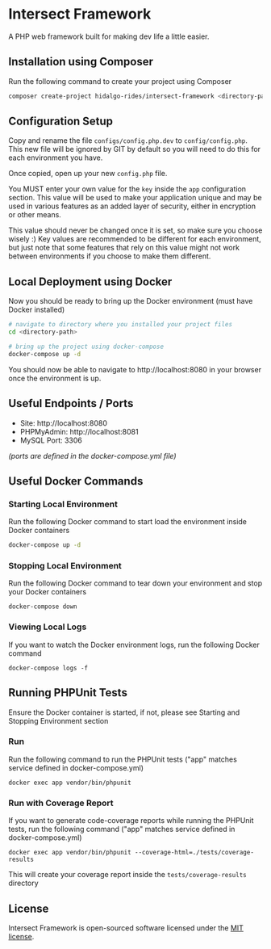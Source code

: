 # Intersect Framework
A PHP web framework built for making dev life a little easier.

## Installation using Composer
Run the following command to create your project using Composer
```bash
composer create-project hidalgo-rides/intersect-framework <directory-path>
```

## Configuration Setup
Copy and rename the file `configs/config.php.dev` to `config/config.php`. This new file will be ignored by GIT by default so you will need to do this for each environment you have.  

Once copied, open up your new `config.php` file.

You MUST enter your own value for the `key` inside the `app` configuration section. This value will be used to make your application unique and may be used in various features as an added layer of security, either in encryption or other means.  

This value should never be changed once it is set, so make sure you choose wisely :) Key values are recommended to be different for each environment, but just note that some features that rely on this value might not work between environments if you choose to make them different.

## Local Deployment using Docker
Now you should be ready to bring up the Docker environment (must have Docker installed)  
```bash
# navigate to directory where you installed your project files
cd <directory-path>

# bring up the project using docker-compose
docker-compose up -d
```
You should now be able to navigate to http://localhost:8080 in your browser once the environment is up.

## Useful Endpoints / Ports
- Site: http://localhost:8080
- PHPMyAdmin: http://localhost:8081
- MySQL Port: 3306

*(ports are defined in the docker-compose.yml file)*

## Useful Docker Commands
### Starting Local Environment
Run the following Docker command to start load the environment inside Docker containers
```bash
docker-compose up -d
```

### Stopping Local Environment
Run the following Docker command to tear down your environment and stop your Docker containers
```
docker-compose down
```

### Viewing Local Logs
If you want to watch the Docker environment logs, run the following Docker command
```
docker-compose logs -f
```

## Running PHPUnit Tests
Ensure the Docker container is started, if not, please see Starting and Stopping Environment section

### Run
Run the following command to run the PHPUnit tests ("app" matches service defined in docker-compose.yml)
```
docker exec app vendor/bin/phpunit
```

### Run with Coverage Report
If you want to generate code-coverage reports while running the PHPUnit tests, run the following command ("app" matches service defined in docker-compose.yml)
```
docker exec app vendor/bin/phpunit --coverage-html=./tests/coverage-results
```
This will create your coverage report inside the `tests/coverage-results` directory


## License
Intersect Framework is open-sourced software licensed under the [MIT license](https://opensource.org/licenses/MIT).